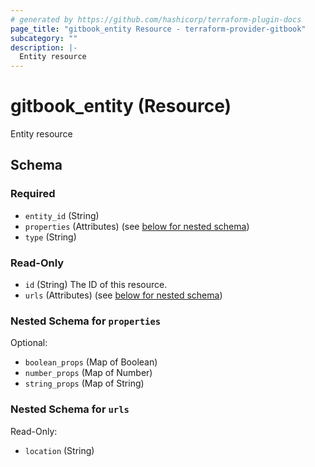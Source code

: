 ```yaml
---
# generated by https://github.com/hashicorp/terraform-plugin-docs
page_title: "gitbook_entity Resource - terraform-provider-gitbook"
subcategory: ""
description: |-
  Entity resource
---
```


# gitbook_entity (Resource)

Entity resource



<!-- schema generated by tfplugindocs -->
## Schema

### Required

- `entity_id` (String)
- `properties` (Attributes) (see [below for nested schema](#nestedatt--properties))
- `type` (String)

### Read-Only

- `id` (String) The ID of this resource.
- `urls` (Attributes) (see [below for nested schema](#nestedatt--urls))

<a id="nestedatt--properties"></a>
### Nested Schema for `properties`

Optional:

- `boolean_props` (Map of Boolean)
- `number_props` (Map of Number)
- `string_props` (Map of String)


<a id="nestedatt--urls"></a>
### Nested Schema for `urls`

Read-Only:

- `location` (String)
